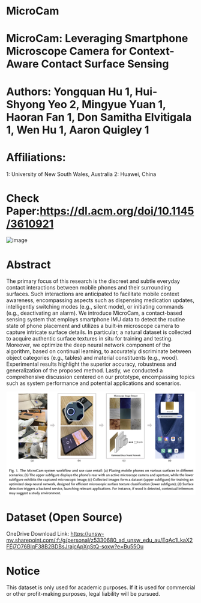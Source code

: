 # MicroCam

# MicroCam: Leveraging Smartphone Microscope Camera for Context-Aware Contact Surface Sensing
# Authors: Yongquan Hu 1, Hui-Shyong Yeo 2, Mingyue Yuan 1, Haoran Fan 1, Don Samitha Elvitigala 1, Wen Hu 1, Aaron Quigley 1
# Affiliations:
1: University of New South Wales, Australia
2: Huawei, China

# Check Paper:https://dl.acm.org/doi/10.1145/3610921

![image](https://github.com/user-attachments/assets/f7874aab-5d0e-4f90-8c7a-3acc02485b3a)


# Abstract
The primary focus of this research is the discreet and subtle everyday contact interactions between mobile phones and their surrounding surfaces. Such interactions are anticipated to facilitate mobile context awareness, encompassing aspects such as dispensing medication updates, intelligently switching modes (e.g., silent mode), or initiating commands (e.g., deactivating an alarm). We introduce MicroCam, a contact-based sensing system that employs smartphone IMU data to detect the routine state of phone placement and utilizes a built-in microscope camera to capture intricate surface details. In particular, a natural dataset is collected to acquire authentic surface textures in situ for training and testing. Moreover, we optimize the deep neural network component of the algorithm, based on continual learning, to accurately discriminate between object categories (e.g., tables) and material constituents (e.g., wood). Experimental results highlight the superior accuracy, robustness and generalization of the proposed method. Lastly, we conducted a comprehensive discussion centered on our prototype, encompassing topics such as system performance and potential applications and scenarios.

![image](https://github.com/yongquan-hu/MicroCam/blob/main/teaser.jpg)


# Dataset (Open Source)
OneDrive Download Link: https://unsw-my.sharepoint.com/:f:/g/personal/z5330680_ad_unsw_edu_au/EqAc1LkaX2FEj7O76BlqF38B2BDBsJrajcApXqStQ-soxw?e=Bu55Ou
# Notice
This dataset is only used for academic purposes. If it is used for commercial or other profit-making purposes, legal liability will be pursued.

